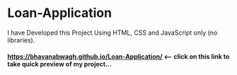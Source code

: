 # Loan-Application
I have Developed this Project Using HTML, CSS and JavaScript only (no libraries).
#### https://bhavanabwagh.github.io/Loan-Application/  <-- click on this link to take quick preview of my project...

